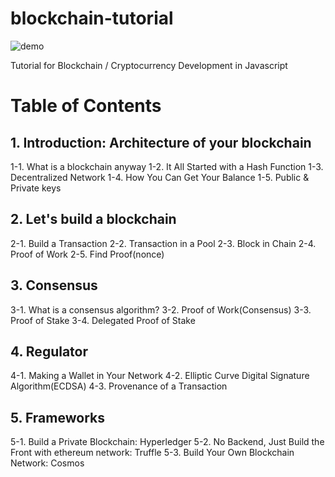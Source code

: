 # blockchain-tutorial
![demo](https://imgur.com/t8acD8j.gif)

Tutorial for Blockchain / Cryptocurrency Development in Javascript



# Table of Contents

## 1. Introduction: Architecture of your blockchain
   1-1. What is a blockchain anyway
   1-2. It All Started with a Hash Function
   1-3. Decentralized Network
   1-4. How You Can Get Your Balance 
   1-5. Public & Private keys

## 2. Let's build a blockchain
   2-1. Build a Transaction 
   2-2. Transaction in a Pool
   2-3. Block in Chain
   2-4. Proof of Work
   2-5. Find Proof(nonce)

## 3. Consensus
   3-1. What is a consensus algorithm?
   3-2. Proof of Work(Consensus)
   3-3. Proof of Stake
   3-4. Delegated Proof of Stake
  
## 4. Regulator
   4-1. Making a Wallet in Your Network
   4-2. Elliptic Curve Digital Signature Algorithm(ECDSA)
   4-3. Provenance of a Transaction
  
## 5. Frameworks
   5-1. Build a Private Blockchain: Hyperledger
   5-2. No Backend, Just Build the Front with ethereum network: Truffle
   5-3. Build Your Own Blockchain Network: Cosmos
